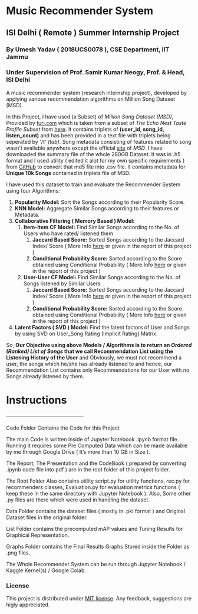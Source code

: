 # Music Recommender System

## ISI Delhi ( Remote ) Summer Internship Project
### By Umesh Yadav ( 2018UCS0078 ), CSE Department, IIT Jammu
### Under Supervision of Prof. Samir Kumar Neogy, Prof. & Head, ISI Delhi

A music recommender system (research internship project), developed by applying various recommendation algorithms on Million Song Dataset (MSD).

In this Project, I have used (a Subset) of *Million Song Dataset (MSD)*, Provided by [turi.com](https://static.turi.com/datasets/millionsong/10000.txt) which is taken from a subset of *The Echo Nest Taste Profile Subset* from [here](http://millionsongdataset.com/tasteprofile). It contains triplets of **(user_id, song_id, listen_count)** and has been provided in a text file with triplets being seperated by *'/t' (tab)*.
Song metadata consisting of features related to song wasn't available anywhere except the official [site](http://millionsongdataset.com) of *MSD*. I have downloaded the summary file of the whole 280GB Dataset. It was in .h5 format and I used utility ( edited it alot for my own specific requirements ) from [GitHub](https://github.com/AGeoCoder/Million-Song-Dataset-HDF5-to-CSV) to convert that md5 file into .csv file. It contains metadata for **Unique 10k Songs** contained in triplets file of MSD.

I have used this dataset to train and evaluate the Recommender System using four Algorithms:
1. **Popularity Model:** Sort the Songs according to their Popularity Score.
2. **KNN Model:** Aggregate Similar Songs according to their features or Metadata.
3. **Collaborative Filtering ( Memory Based ) Model:**
    1. **Item-Item CF Model:** Find Similar Songs according to the No. of Users who have rated/ listened them
        1. **Jaccard Based Score:** Sorted Songs according to the Jaccard Index/ Score ( More Info [here](https://en.wikipedia.org/wiki/Jaccard_index) or given in the report of this project )
        2. **Conditional Probability Score:** Sorted according to the Score obtained using Conditional Probability ( More Info [here](http://www.ke.tu-darmstadt.de/events/PL-12/papers/08-aiolli.pdf) or given in the report of this project )
    2. **User-User CF Model:** Find Similar Songs according to the No. of Songs listened by Similar Users
        1. **Jaccard Based Score:** Sorted Songs according to the Jaccard Index/ Score ( More Info [here](https://en.wikipedia.org/wiki/Jaccard_index) or given in the report of this project )
        2. **Conditional Probability Score:** Sorted according to the Score obtained using Conditional Probability ( More Info [here](http://www.ke.tu-darmstadt.de/events/PL-12/papers/08-aiolli.pdf) or given in the report of this project )
4. **Latent Factors ( SVD ) Model:** Find the latent factors of User and Songs by using SVD on User_Song Rating (Implicit Rating) Matrix.

So, **Our Objective using above Models / Algorithms is to return an *Ordered (Ranked) List of Songs* that we call Recommendation List using the Listening History of the User** and Obviously, we must not recommend a user, the songs which he/she has already listened to and hence, our Recommendation List contains only Recommendations for our User with no Songs already listened by them.

# Instructions

———————————————

Code Folder Contains the Code for this Project

The main Code is written inside of Jupyter Notebook .ipynb format file. Running it requires some Pre Computed Data which can be made available by me through Google Drive ( It’s more than 10 GB in Size ).

The Report, The Presentation and the CodeBook ( prepared by converting .ipynb code file into pdf ) are in the root folder of this project folder.

The Root Folder Also contains utility script.py for utility functions, rec.py for recommenders classes, Evaluation.py for evaluation metrics functions ( keep these in the same directory with Jupyter Notebook ).
Also, Some other .py files are there which were used in handling the dataset.

Data Folder contains the dataset files ( mostly in .pkl format ) and Original Dataset files in the original folder. 

List Folder contains the precomputed mAP values and Tuning Results for Graphical Representation.

Graphs Folder contains the Final Results Graphs Stored inside the Folder as .png files.

The Whole Recommender System can be run through Jupyter Notebook / Kaggle Kernel(s) / Google Colab.

### License
This project is distributed under [MIT license](https://opensource.org/licenses/MIT). Any feedback, suggestions are higly appreciated.
